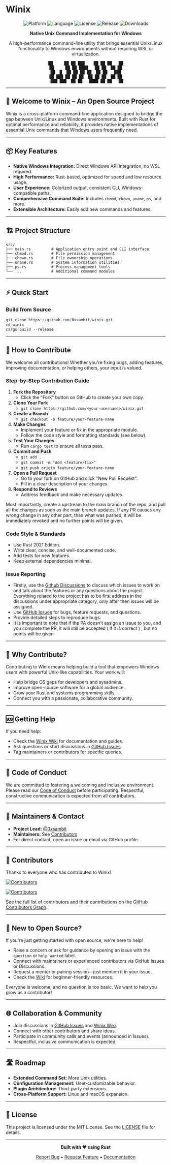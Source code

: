 # Winix

<div align="center">

![Platform](https://img.shields.io/badge/platform-Windows-blue)
![Language](https://img.shields.io/badge/language-Rust-orange)
![License](https://img.shields.io/badge/license-MIT-green)
![Release](https://img.shields.io/github/v/release/0xsambit/winix)
![Downloads](https://img.shields.io/github/downloads/0xsambit/winix/total)

**Native Unix Command Implementation for Windows**

A high-performance command-line utility that brings essential Unix/Linux functionality to Windows environments without requiring WSL or virtualization.

```
██     ██ ██ ███    ██ ██ ██   ██
██     ██ ██ ████   ██ ██  ██ ██
██  █  ██ ██ ██ ██  ██ ██   ███
██ ███ ██ ██ ██  ██ ██ ██  ██ ██
 ███ ███  ██ ██   ████ ██ ██   ██
```

</div>

---

## 🚀 Welcome to Winix – An Open Source Project

Winix is a cross-platform command-line application designed to bridge the gap between Unix/Linux and Windows environments. Built with Rust for optimal performance and reliability, it provides native implementations of essential Unix commands that Windows users frequently need.

---

## 📦 Key Features

- **Native Windows Integration:** Direct Windows API integration, no WSL required.
- **High Performance:** Rust-based, optimized for speed and low resource usage.
- **User Experience:** Colorized output, consistent CLI, Windows-compatible paths.
- **Comprehensive Command Suite:** Includes `chmod`, `chown`, `uname`, `ps`, and more.
- **Extensible Architecture:** Easily add new commands and features.

---

## 🏗️ Project Structure

```text
src/
├── main.rs         # Application entry point and CLI interface
├── chmod.rs        # File permission management
├── chown.rs        # File ownership operations
├── uname.rs        # System information utilities
├── ps.rs           # Process management tools
└── ...             # Additional command modules
```

---

## ⚡ Quick Start

### Build from Source

```powershell
git clone https://github.com/0xsambit/winix.git
cd winix
cargo build --release
```

---

## 🤝 How to Contribute

We welcome all contributions! Whether you're fixing bugs, adding features, improving documentation, or helping others, your input is valued.

### Step-by-Step Contribution Guide

1. **Fork the Repository**
   - Click the "Fork" button on GitHub to create your own copy.
2. **Clone Your Fork**
   - `git clone https://github.com/<your-username>/winix.git`
3. **Create a Branch**
   - `git checkout -b feature/your-feature-name`
4. **Make Changes**
   - Implement your feature or fix in the appropriate module.
   - Follow the code style and formatting standards (see below).
5. **Test Your Changes**
   - Run `cargo test` to ensure all tests pass.
6. **Commit and Push**
   - `git add .`
   - `git commit -m "Add <feature/fix>"`
   - `git push origin feature/your-feature-name`
7. **Open a Pull Request**
   - Go to your fork on GitHub and click "New Pull Request".
   - Fill in a clear description of your changes.
8. **Respond to Reviews**
   - Address feedback and make necessary updates.
  
 Most importantly, create a upstream to the main branch of the repo, and pull all the changes as soon as the main branch updates. If any PR causes any wrong change in any other part, than what was pushed, it will be immediately revoked and no further points will be given.

### Code Style & Standards

- Use Rust 2021 Edition.
- Write clear, concise, and well-documented code.
- Add tests for new features.
- Keep external dependencies minimal.

### Issue Reporting
- Firstly, use the [Github Discussions](https://github.com/0xsambit/winix/discussions) to discuss which issues to work on and talk about the features or any questions about the project. Everything related to the project has to be first address in the discussions under appropriate category, only after then issues will be assigned. 
- Use [GitHub Issues](https://github.com/0xsambit/winix/issues) for bugs, feature requests, and questions.
- Provide detailed steps to reproduce bugs.
- It is important to note that if the PA doesn't assign an issue to you, and you complete the PR, it will still be accepted ( if it is correct ) , but no points will be given

---

## 🙌 Why Contribute?

Contributing to Winix means helping build a tool that empowers Windows users with powerful Unix-like capabilities. Your work will:

- Help bridge OS gaps for developers and sysadmins.
- Improve open-source software for a global audience.
- Grow your Rust and systems programming skills.
- Connect you with a passionate, collaborative community.

---

## 🆘 Getting Help

If you need help:

- Check the [Winix Wiki](https://github.com/0xsambit/winix/wiki) for documentation and guides.
- Ask questions or start discussions in [GitHub Issues](https://github.com/0xsambit/winix/issues).
- Tag maintainers or contributors for specific queries.

---

## 📜 Code of Conduct

We are committed to fostering a welcoming and inclusive environment. Please read our [Code of Conduct](https://github.com/0xsambit/winix/blob/main/CODE_OF_CONDUCT.md) before participating. Respectful, constructive communication is expected from all contributors.

---

## 👥 Maintainers & Contact

- **Project Lead:** [@0xsambit](https://github.com/0xsambit)
- **Maintainers:** See [Contributors](https://github.com/0xsambit/winix/graphs/contributors)
- For direct contact, open an issue or email via GitHub profile.

---

## 👤 Contributors

Thanks to everyone who has contributed to Winix!

<!-- Contributors badge (auto-updating) -->
[![Contributors](https://img.shields.io/github/contributors/0xsambit/winix?style=for-the-badge)](https://github.com/0xsambit/winix/graphs/contributors)

<!-- Contributors avatars (auto-updating) -->
<p align="left">
  <a href="https://github.com/0xsambit/winix/graphs/contributors">
    <img src="https://contrib.rocks/image?repo=0xsambit/winix" alt="Contributors" />
  </a>
</p>

See the full list of contributors and their contributions on the [GitHub Contributors Graph](https://github.com/0xsambit/winix/graphs/contributors).

---

## 🌱 New to Open Source?

If you're just getting started with open source, we're here to help!

- Raise a concern or ask for guidance by opening an issue with the `question` or `help wanted` label.
- Connect with maintainers or experienced contributors via GitHub Issues or Discussions.
- Request a mentor or pairing session—just mention it in your issue.
- Check the [Wiki](https://github.com/0xsambit/winix/wiki) for beginner-friendly resources.

Everyone is welcome, and no question is too basic. We want to help you grow as a contributor!

---

## 🌐 Collaboration & Community

- Join discussions in [GitHub Issues](https://github.com/0xsambit/winix/issues) and [Winix Wiki](https://github.com/0xsambit/winix/wiki).
- Connect with other contributors and share ideas.
- Participate in community calls and events (announced in Issues).
- Respectful, inclusive communication is expected.

---

## 🛣️ Roadmap

- **Extended Command Set:** More Unix utilities.
- **Configuration Management:** User-customizable behavior.
- **Plugin Architecture:** Third-party extensions.
- **Cross-Platform Support:** Linux and macOS expansion.

---

## 📄 License

This project is licensed under the MIT License. See the [LICENSE](LICENSE) file for details.

---

<div align="center">

**Built with ❤️ using Rust**

[Report Bug](https://github.com/0xsambit/winix/issues) • [Request Feature](https://github.com/0xsambit/winix/issues) • [Documentation](https://github.com/0xsambit/winix/wiki)

</div>
